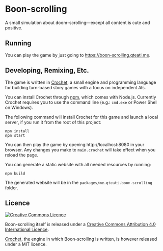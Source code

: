 # Boon-scrolling

A small simulation about doom-scrolling—except all content is cute and positive.

## Running

You can play the game by just going to https://boon-scrolling.qteati.me.

## Developing, Remixing, Etc.

The game is written in [Crochet][], a small engine and programming language
for building turn-based story games with a focus on independent AIs.

You can install Crochet through [npm](https://nodejs.org/en/), which comes with
Node.js. Currently Crochet requires you to use the command line
(e.g.: `cmd.exe` or Power Shell on Windows).

The following command will install Crochet for this game and launch a local
server, if you run it from the root of this project:

```shell
npm install
npm start
```

You can then play the game by opening http://localhost:8080 in your browser.
Any changes you make to `main.crochet` will take effect when you reload the
page.

You can generate a static website with all needed resources by running:

```shell
npm build
```

The generated website will be in the `packages/me.qteati.boon-scrolling` folder.

## Licence


<a rel="license" href="http://creativecommons.org/licenses/by/4.0/">
<img alt="Creative Commons Licence" style="border-width:0" src="https://i.creativecommons.org/l/by/4.0/88x31.png" /></a>

Boon-scrolling itself is released under a
<a rel="license" href="http://creativecommons.org/licenses/by/4.0/">Creative Commons Attribution 4.0 International Licence</a>.

[Crochet][], the engine in which
Boon-scrolling is written, is however released under a MIT licence.

[Crochet]: https://github.com/qteatime/crochet
